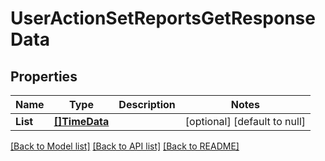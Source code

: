 # UserActionSetReportsGetResponseData

## Properties
Name | Type | Description | Notes
------------ | ------------- | ------------- | -------------
**List** | [**[]TimeData**](time_data.md) |  | [optional] [default to null]

[[Back to Model list]](../README.md#documentation-for-models) [[Back to API list]](../README.md#documentation-for-api-endpoints) [[Back to README]](../README.md)



